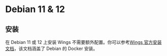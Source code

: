# Debian 11 & 12

## 安装

在 Debian 11 或 12 上安装 Wings 不需要额外配置。你可以参考[Wings 官方安装文档](/wings/1.0/installing.md)，该文档涵盖了 Debian 的 Docker 安装。
